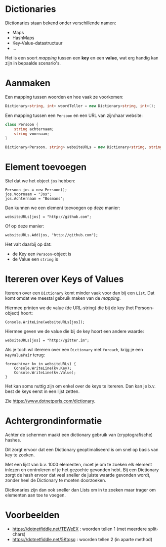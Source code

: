 # Dictionaries

Dictionaries staan bekend onder verschillende namen:

- Maps
- HashMaps
- Key-Value-datastructuur
- ...

Het is een soort *mapping* tussen een **key** en een **value**, wat erg handig
kan zijn in bepaalde scenario's.

# Aanmaken

Een mapping tussen woorden en hoe vaak ze voorkomen:

```C#
Dictionary<string, int> woordTeller = new Dictionary<string, int>();
```

Een mapping tussen een `Persoon` en een URL van zijn/haar website:

```C#
class Persoon {
    string achternaam;
    string voornaam;
}

Dictionary<Persoon, string> websiteURLs = new Dictionary<string, string>();
```

# Element toevoegen

Stel dat we het object `jos` hebben:

```
Persoon jos = new Persoon();
jos.Voornaam = "Jos";
jos.Achternaam = "Bosmans";
```

Dan kunnen we een element toevoegen op deze manier:

```
websiteURLs[jos] = "http://github.com";
```

Of op deze manier:

```
websiteURLs.Add(jos, "http://github.com");
```

Het valt daarbij op dat:

- de Key een `Persoon`-object is
- de Value een `string` is

# Itereren over Keys of Values

Itereren over een `Dictionary` komt minder vaak voor dan bij een `List`.
Dat komt omdat we meestal gebruik maken van de *mapping*.


Hiermee printen we de value (de URL-string) die bij de key (het Persoon-object) hoort:

```
Console.WriteLine(websiteURLs[jos]);
```

Hiermee geven we de value die bij de key hoort een andere waarde:

```
websiteURLs[jos] = "http://gitter.im";
```

Als je toch wil itereren over een `Dictionary` met `foreach`, krijg je een `KeyValuePair` terug:

```
foreach(var kv in websiteURLs) {
	Console.WriteLine(kv.Key);
	Console.WriteLine(kv.Value);
}
```

Het kan soms nuttig zijn om enkel over de keys te itereren.
Dan kan je b.v. best de keys eerst in een lijst zetten.

Zie https://www.dotnetperls.com/dictionary.

# Achtergrondinformatie

Achter de schermen maakt een dictionary gebruik van (cryptografische) hashes.

Dit zorgt ervoor dat een Dictionary geoptimaliseerd is om snel op basis van key te zoeken.

Met een lijst van b.v. 1000 elementen, moet je om te zoeken elk element inlezen en controleren
of je het gezochte gevonden hebt. Bij een Dictionary zorgt de hash ervoor dat veel sneller de
juiste waarde gevonden wordt, zonder heel de Dictionary te moeten doorzoeken.

Dictionaries zijn dan ook sneller dan Lists om in te zoeken maar trager om elementen aan toe te voegen.

# Voorbeelden

- https://dotnetfiddle.net/TEWeEX : woorden tellen 1 (met meerdere split-chars)
- https://dotnetfiddle.net/5Ktqsg : woorden tellen 2 (in aparte method)


